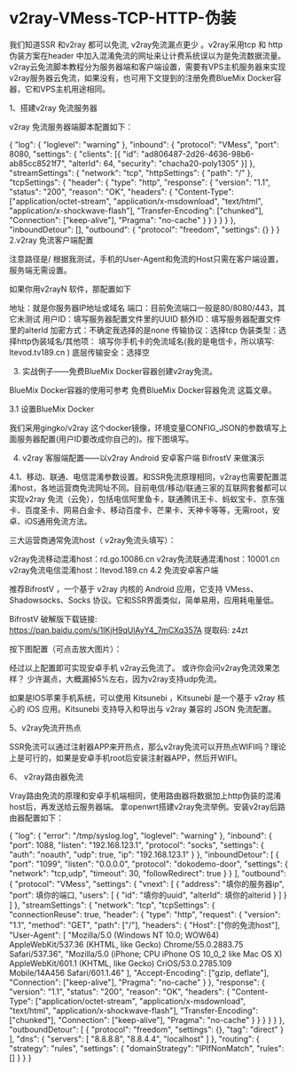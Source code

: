# v2ray-VMess-TCP-HTTP-伪装
我们知道SSR 和v2ray 都可以免流, v2ray免流漏点更少 。v2ray采用tcp 和 http伪装方案在header 中加入混淆免流的网址来让计费系统误以为是免流数据流量。v2ray云免流脚本教程分为服务器端和客户端设置，需要有VPS主机服务器来实现v2ray服务器云免流，如果没有，也可用下文提到的注册免费BlueMix Docker容器，它和VPS主机用途相同。




1、搭建v2ray 免流服务器

v2ray 免流服务器端脚本配置如下：

{
	"log": {
		"loglevel": "warning"
	},
	"inbound": {
		"protocol": "VMess",
		"port": 8080,
		"settings": {
			"clients": [{
				"id": "ad806487-2d26-4636-98b6-ab85cc8521f7",
				"alterId": 64,
				"security": "chacha20-poly1305"
			}]
		},
		"streamSettings": {
			"network": "tcp",
			"httpSettings": {
				"path": "/"
			},
			"tcpSettings": {
				"header": {
					"type": "http",
					"response": {
						"version": "1.1",
						"status": "200",
						"reason": "OK",
						"headers": {
							"Content-Type": ["application/octet-stream", "application/x-msdownload", "text/html", "application/x-shockwave-flash"],
							"Transfer-Encoding": ["chunked"],
							"Connection": ["keep-alive"],
							"Pragma": "no-cache"
						}
					}
				}
			}
		}
	},
	"inboundDetour": [],
	"outbound": {
		"protocol": "freedom",
		"settings": {}
	}
}
2.v2ray 免流客户端配置

注意路径是/
根据我测试，手机的User-Agent和免流的Host只需在客户端设置，服务端无需设置。

如果你用v2rayN 软件，那配置如下

地址：就是你服务器IP地址或域名
端口：目前免流端口一般是80/8080/443，其它未测试
用户ID：填写服务器配置文件里的UUID
额外ID：填写服务器配置文件里的alterId
加密方式：不确定我选择的是none
传输协议：选择tcp
伪装类型：选择http伪装域名/其他项： 填写你手机卡的免流域名(我的是电信卡，所以填写: ltevod.tv189.cn )
底层传输安全：选择空

3. 实战例子——免费BlueMix Docker容器创建v2ray免流。

BlueMix Docker容器的使用可参考 免费BlueMix Docker容器免流 这篇文章。

3.1 设置BlueMix Docker

我们采用gingko/v2ray 这个docker镜像，环境变量CONFIG_JSON的参数填写上面服务器配置(用户ID要改成你自己的)。按下图填写。


4. v2ray 客服端配置——以v2ray Android 安卓客户端 BifrostV 来做演示

4.1、移动、联通、电信混淆参数设置。和SSR免流原理相同，v2ray也需要配置混淆host，各地运营商免流网址不同。目前电信/移动/联通三家的互联网套餐都可以实现v2ray 免流（云免），包括电信阿里鱼卡，联通腾讯王卡、蚂蚁宝卡、京东强卡、百度圣卡、网易白金卡、移动百度卡、芒果卡、天神卡等等，无需root，安卓、iOS通用免流方法。

三大运营商通常免流host（ v2ray免流头填写）：

v2ray免流移动混淆host：rd.go.10086.cn
v2ray免流联通混淆host：10001.cn
v2ray免流电信混淆host：ltevod.189.cn
4.2 免流安卓客户端

推荐BifrostV ，一个基于 v2ray 内核的 Android 应用，它支持 VMess、Shadowsocks、Socks 协议。它和SSR界面类似，简单易用，应用耗电量低。

BifrostV 破解版下载链接: https://pan.baidu.com/s/1IKjH9qUlAyY4_7mCXq357A 提取码: z4zt

按下图配置（可点击放大图片）：


经过以上配置即可实现安卓手机 v2ray云免流了。 或许你会问v2ray免流效果怎样？ 少许漏点，大概漏掉5%左右，因为v2ray支持udp免流。

如果是IOS苹果手机系统，可以使用 Kitsunebi ，Kitsunebi 是一个基于 v2ray 核心的 iOS 应用。Kitsunebi 支持导入和导出与 v2ray 兼容的 JSON 免流配置。

5、v2ray免流开热点

SSR免流可以通过注射器APP来开热点，那么v2ray免流可以开热点WIFI吗？理论上是可行的，如果是安卓手机root后安装注射器APP，然后开WIFI。

6、 v2ray路由器免流

Vray路由免流的原理和安卓手机端相同，使用路由器将数据加上http伪装的混淆host后，再发送给云服务器端。
拿openwrt搭建v2ray免流举例。安装v2ray后路由器配置如下：

{
  "log": {
    "error": "/tmp/syslog.log",
    "loglevel": "warning"
  },
  "inbound": {
    "port": 1088,
    "listen": "192.168.123.1",
    "protocol": "socks",
    "settings": {
      "auth": "noauth",
      "udp": true,
      "ip": "192.168.123.1"
    }
  },
  "inboundDetour": [
    {
      "port": "1099",
      "listen": "0.0.0.0",
      "protocol": "dokodemo-door",
      "settings": {
        "network": "tcp,udp",
        "timeout": 30,
        "followRedirect": true
      }
    }
  ],
  "outbound": {
    "protocol": "VMess",
    "settings": {
        "vnext": [
            {
                "address": "填你的服务器ip",
                "port": 填你的端口,
                "users": [
                    {
                        "id": "填你的uuid",
                        "alterId": 填你的alterid
                    }
                ]
            }
        ]
    },
    "streamSettings": {
      "network": "tcp",
      "tcpSettings": {
        "connectionReuse": true,
        "header": {
          "type": "http",
          "request": {
            "version": "1.1",
            "method": "GET",
            "path": ["/"],
            "headers": {
              "Host": ["你的免流host"],
              "User-Agent": [
                "Mozilla/5.0 (Windows NT 10.0; WOW64) AppleWebKit/537.36 (KHTML, like Gecko) Chrome/55.0.2883.75 Safari/537.36",
                        "Mozilla/5.0 (iPhone; CPU iPhone OS 10_0_2 like Mac OS X) AppleWebKit/601.1 (KHTML, like Gecko) CriOS/53.0.2785.109 Mobile/14A456 Safari/601.1.46"
              ],
              "Accept-Encoding": ["gzip, deflate"],
              "Connection": ["keep-alive"],
              "Pragma": "no-cache"
            }
          },
          "response": {
            "version": "1.1",
            "status": "200",
            "reason": "OK",
            "headers": {
              "Content-Type": ["application/octet-stream", "application/x-msdownload", "text/html", "application/x-shockwave-flash"],
              "Transfer-Encoding": ["chunked"],
              "Connection": ["keep-alive"],
              "Pragma": "no-cache"
            }
          }
        }
      }
    }
  },
  "outboundDetour": [
    {
      "protocol": "freedom",
      "settings": {},
      "tag": "direct"
    }
  ],
  "dns": {
    "servers": [
      "8.8.8.8",
      "8.8.4.4",
      "localhost"
    ]
  },
  "routing": {
    "strategy": "rules",
    "settings": {
      "domainStrategy": "IPIfNonMatch",
      "rules": []
    }
  }
}
